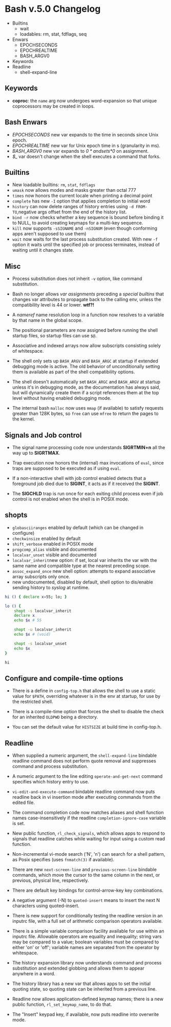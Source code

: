 # Bash v.5.0 Changelog


* Builtins
  - wait
  - loadables: rm, stat, fdflags, seq
* Enwars
  - EPOCHSECONDS
  - EPOCHREALTIME
  - BASH_ARGV0
* Keywords
* Readline
  - shell-expand-line


## Keywords
* **coproc**: the `name` arg now undergoes word-expansion so that unique coprocessors may be created in loops.

## Bash Enwars
- *EPOCHSECONDS*  new var expands to the time in seconds since Unix epoch.
- *EPOCHREALTIME* new var for Unix epoch time in s (granularity in ms).
- *BASH_ARGV0*    new var expands to *$0* and sets *$0* on assignment.
- *$_* var doesn't change when the shell executes a command that forks.

## Builtins
* New loadable builtins: `rm`, `stat`, `fdflags`
* `umask` now allows modes and masks greater than octal 777
* `times` now honors the current locale when printing a decimal point
* `complete` has new `-I` option that applies completion to initial word
* `history` can now delete ranges of history entries using `-d FROM-TO`,negative args offset from the end of the history list.
* `bind -r` now checks whether a key sequence is bound before binding it to NULL, to avoid creating keymaps for a multi-key sequence.
* `kill` now supports `-sSIGNAME` and `-nSIGNUM` (even though conforming apps aren't supposed to use them)
* `wait` now waits for the last process substitution created. With new `-f` option it waits until the specified job or process terminates, instead of waiting until it changes state.


## Misc

* Process substitution does not inherit `-v` option, like command substitution.

* Bash no longer allows *var assignments* preceding a *special builtins* that changes var attributes to propagate back to the calling env, unless the compatibility level is 44 or lower. **wtf?!**

* A *nameref* name resolution loop in a function now resolves to a variable by that name in the global scope.

* The positional parameters are now assigned before running the shell startup files, so startup files can use `$@`.

* Associative and indexed arrays now allow subscripts consisting solely of whitespace.

* The shell only sets up `BASH_ARGV` and `BASH_ARGC` at startup if extended debugging mode is active. The old behavior of unconditionally setting them is available as part of the shell compatibility options.

* The shell doesn't automatically set `BASH_ARGC` and `BASH_ARGV` at startup unless it's in debugging mode, as the documentation has always said, but will dynamically create them if a script references them at the top level without having enabled debugging mode.

* The internal bash `malloc` now uses `mmap` (if available) to satisfy requests greater than 128K bytes, so `free` can use `mfree` to return the pages to the kernel.


## Signals and Job control

* The signal name processing code now understands **SIGRTMIN+n** all the way up to **SIGRTMAX**.

* Trap execution now honors the (internal) max invocations of `eval`, since traps are supposed to be executed as if using `eval`.

* If a non-interactive shell with job control enabled detects that a foreground job died due to **SIGINT**, it acts as if it received the **SIGINT**.

* The **SIGCHLD** trap is run once for each exiting child process even if job control is not enabled when the shell is in POSIX mode.



## shopts

* `globasciiranges` enabled by default (which can be changed in configure)
* `checkwinsize`    enabled by default
* `shift_verbose`   enabled in POSIX mode
* `progcomp_alias`  visible and documented
* `localvar_unset`  visible and documented
* `localvar_inherit`new option: if set, local var inherits the var with the same name and compatible type at the nearest preceding scope.
* `assoc_expand_once` new shell option: attempts to expand associative array subscripts only once.
* new undocumented, disabled by default, shell option to dis/enable sending history to *syslog* at runtime.


```bash
hi () { declare x=55; lo; }

lo () {
    shopt -s localvar_inherit
    declare x
    echo $x # 55

    shopt -u localvar_inherit
    echo $x # (void)

    shopt -s localvar_unset
    echo $x
}

hi
```



## Configure and compile-time options

* There is a define in `config-top.h` that allows the shell to use a static value for `$PATH`, overriding whatever is in the env at startup, for use by the restricted shell.

* There is a compile-time option that forces the shell to disable the check for an inherited `OLDPWD` being a directory.

* You can set the default value for `HISTSIZE` at build time in config-top.h.



## Readline

* When supplied a numeric argument, the `shell-expand-line` bindable readline command does not perform quote removal and suppresses command and process substitution.

* A numeric argument to the line editing `operate-and-get-next` command specifies which history entry to use.

* `vi-edit-and-execute-command` bindable readline command now puts readline back in vi insertion mode after executing commands from the edited file.

* The command completion code now matches aliases and shell function names case-insensitively if the readline `completion-ignore-case` variable is set.

* New public function, `rl_check_signals`, which allows apps to respond to signals that readline catches while waiting for input using a custom read function.

* Non-incremental vi-mode search ('N', 'n') can search for a shell pattern, as Posix specifies (uses `fnmatch(3)` if available).

* There are new `next-screen-line` and `previous-screen-line` bindable commands, which move the cursor to the same column in the next, or previous, physical line, respectively.

* There are default key bindings for control-arrow-key key combinations.

* A negative argument (-N) to `quoted-insert` means to insert the next N characters using quoted-insert.

* There is new support for conditionally testing the readline version in an inputrc file, with a full set of arithmetic comparison operators available.

* There is a simple variable comparison facility available for use within an inputrc file. Allowable operators are equality and inequality; string vars may be compared to a value; boolean variables must be compared to either 'on' or 'off'; variable names are separated from the operator by whitespace.

* The history expansion library now understands command and process substitution and extended globbing and allows them to appear anywhere in a word.

* The history library has a new var that allows apps to set the initial quoting state, so quoting state can be inherited from a previous line.

* Readline now allows application-defined keymap names; there is a new public function, `rl_set_keymap_name`, to do that.

* The "Insert" keypad key, if available, now puts readline into overwrite mode.
